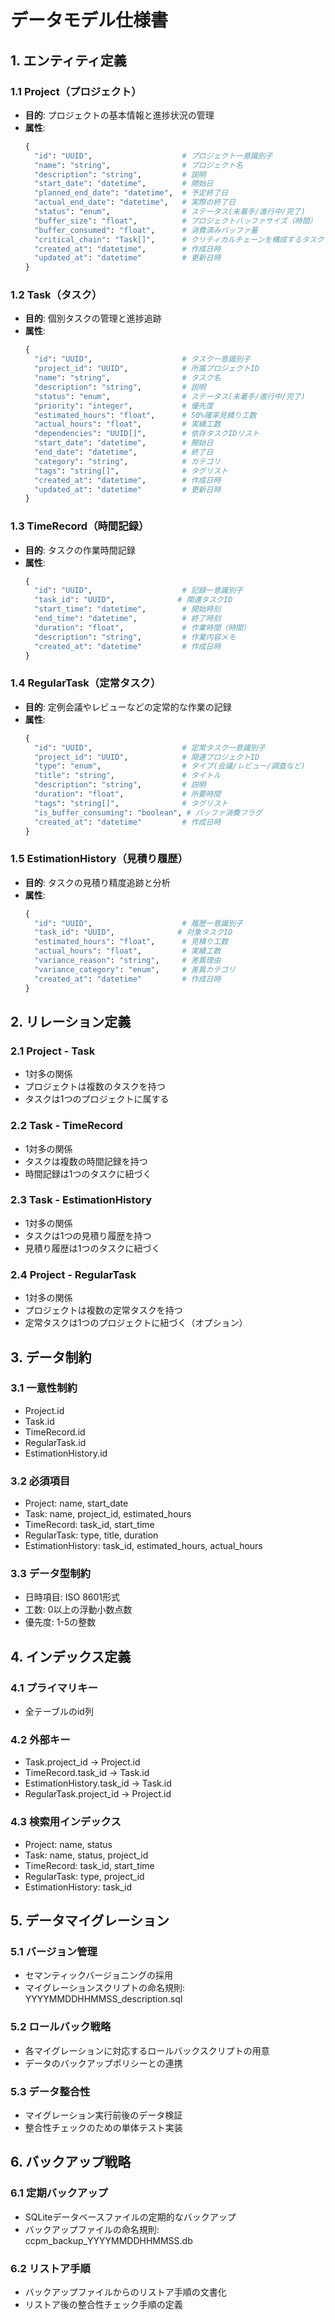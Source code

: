 # データモデル仕様書

## 1. エンティティ定義

### 1.1 Project（プロジェクト）
- **目的**: プロジェクトの基本情報と進捗状況の管理
- **属性**:
  ```python
  {
    "id": "UUID",                    # プロジェクト一意識別子
    "name": "string",                # プロジェクト名
    "description": "string",         # 説明
    "start_date": "datetime",        # 開始日
    "planned_end_date": "datetime",  # 予定終了日
    "actual_end_date": "datetime",   # 実際の終了日
    "status": "enum",                # ステータス(未着手/進行中/完了)
    "buffer_size": "float",          # プロジェクトバッファサイズ（時間）
    "buffer_consumed": "float",      # 消費済みバッファ量
    "critical_chain": "Task[]",      # クリティカルチェーンを構成するタスクリスト
    "created_at": "datetime",        # 作成日時
    "updated_at": "datetime"         # 更新日時
  }
  ```

### 1.2 Task（タスク）
- **目的**: 個別タスクの管理と進捗追跡
- **属性**:
  ```python
  {
    "id": "UUID",                    # タスク一意識別子
    "project_id": "UUID",            # 所属プロジェクトID
    "name": "string",                # タスク名
    "description": "string",         # 説明
    "status": "enum",                # ステータス(未着手/進行中/完了)
    "priority": "integer",           # 優先度
    "estimated_hours": "float",      # 50%確率見積り工数
    "actual_hours": "float",         # 実績工数
    "dependencies": "UUID[]",        # 依存タスクIDリスト
    "start_date": "datetime",        # 開始日
    "end_date": "datetime",          # 終了日
    "category": "string",            # カテゴリ
    "tags": "string[]",              # タグリスト
    "created_at": "datetime",        # 作成日時
    "updated_at": "datetime"         # 更新日時
  }
  ```

### 1.3 TimeRecord（時間記録）
- **目的**: タスクの作業時間記録
- **属性**:
  ```python
  {
    "id": "UUID",                    # 記録一意識別子
    "task_id": "UUID",              # 関連タスクID
    "start_time": "datetime",        # 開始時刻
    "end_time": "datetime",          # 終了時刻
    "duration": "float",             # 作業時間（時間）
    "description": "string",         # 作業内容メモ
    "created_at": "datetime"         # 作成日時
  }
  ```

### 1.4 RegularTask（定常タスク）
- **目的**: 定例会議やレビューなどの定常的な作業の記録
- **属性**:
  ```python
  {
    "id": "UUID",                    # 定常タスク一意識別子
    "project_id": "UUID",            # 関連プロジェクトID
    "type": "enum",                  # タイプ(会議/レビュー/調査など)
    "title": "string",               # タイトル
    "description": "string",         # 説明
    "duration": "float",             # 所要時間
    "tags": "string[]",              # タグリスト
    "is_buffer_consuming": "boolean", # バッファ消費フラグ
    "created_at": "datetime"         # 作成日時
  }
  ```

### 1.5 EstimationHistory（見積り履歴）
- **目的**: タスクの見積り精度追跡と分析
- **属性**:
  ```python
  {
    "id": "UUID",                    # 履歴一意識別子
    "task_id": "UUID",              # 対象タスクID
    "estimated_hours": "float",      # 見積り工数
    "actual_hours": "float",         # 実績工数
    "variance_reason": "string",     # 差異理由
    "variance_category": "enum",     # 差異カテゴリ
    "created_at": "datetime"         # 作成日時
  }
  ```

## 2. リレーション定義

### 2.1 Project - Task
- 1対多の関係
- プロジェクトは複数のタスクを持つ
- タスクは1つのプロジェクトに属する

### 2.2 Task - TimeRecord
- 1対多の関係
- タスクは複数の時間記録を持つ
- 時間記録は1つのタスクに紐づく

### 2.3 Task - EstimationHistory
- 1対多の関係
- タスクは1つの見積り履歴を持つ
- 見積り履歴は1つのタスクに紐づく

### 2.4 Project - RegularTask
- 1対多の関係
- プロジェクトは複数の定常タスクを持つ
- 定常タスクは1つのプロジェクトに紐づく（オプション）

## 3. データ制約

### 3.1 一意性制約
- Project.id
- Task.id
- TimeRecord.id
- RegularTask.id
- EstimationHistory.id

### 3.2 必須項目
- Project: name, start_date
- Task: name, project_id, estimated_hours
- TimeRecord: task_id, start_time
- RegularTask: type, title, duration
- EstimationHistory: task_id, estimated_hours, actual_hours

### 3.3 データ型制約
- 日時項目: ISO 8601形式
- 工数: 0以上の浮動小数点数
- 優先度: 1-5の整数

## 4. インデックス定義

### 4.1 プライマリキー
- 全テーブルのid列

### 4.2 外部キー
- Task.project_id → Project.id
- TimeRecord.task_id → Task.id
- EstimationHistory.task_id → Task.id
- RegularTask.project_id → Project.id

### 4.3 検索用インデックス
- Project: name, status
- Task: name, status, project_id
- TimeRecord: task_id, start_time
- RegularTask: type, project_id
- EstimationHistory: task_id

## 5. データマイグレーション

### 5.1 バージョン管理
- セマンティックバージョニングの採用
- マイグレーションスクリプトの命名規則: YYYYMMDDHHMMSS_description.sql

### 5.2 ロールバック戦略
- 各マイグレーションに対応するロールバックスクリプトの用意
- データのバックアップポリシーとの連携

### 5.3 データ整合性
- マイグレーション実行前後のデータ検証
- 整合性チェックのための単体テスト実装

## 6. バックアップ戦略

### 6.1 定期バックアップ
- SQLiteデータベースファイルの定期的なバックアップ
- バックアップファイルの命名規則: ccpm_backup_YYYYMMDDHHMMSS.db

### 6.2 リストア手順
- バックアップファイルからのリストア手順の文書化
- リストア後の整合性チェック手順の定義

